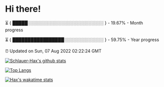 # Hi there!

⏳ { █████░░░░░░░░░░░░░░░░░░░░░░░░░ } - 19.67% - Month progress

⏳ { █████████████████░░░░░░░░░░░░░ } - 59.75% - Year progress

⏰ Updated on Sun, 07 Aug 2022 02:22:24 GMT


[![Schlauer-Hax's github stats](https://github-readme-stats.vercel.app/api?username=Schlauer-Hax&show_icons=true&theme=dark&count_private=true)](https://github.com/Schlauer-Hax)


[![Top Langs](https://github-readme-stats.vercel.app/api/top-langs/?username=Schlauer-Hax&layout=compact&theme=dark)](https://github.com/Schlauer-Hax?tab=repositories)


[![Hax's wakatime stats](https://github-readme-stats.vercel.app/api/wakatime?username=Hax&theme=dark)](https://wakatime.com/@Hax)

